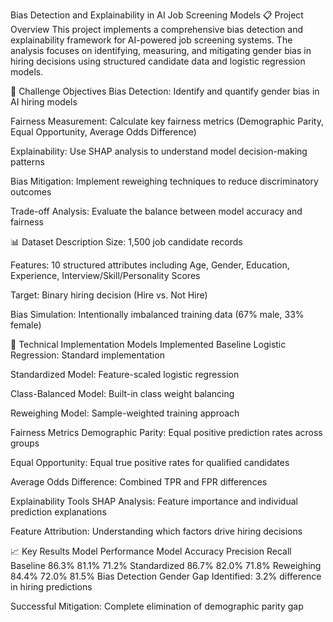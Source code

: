 Bias Detection and Explainability in AI Job Screening Models
📋 Project Overview
This project implements a comprehensive bias detection and explainability framework for AI-powered job screening systems. The analysis focuses on identifying, measuring, and mitigating gender bias in hiring decisions using structured candidate data and logistic regression models.

🎯 Challenge Objectives
Bias Detection: Identify and quantify gender bias in AI hiring models

Fairness Measurement: Calculate key fairness metrics (Demographic Parity, Equal Opportunity, Average Odds Difference)

Explainability: Use SHAP analysis to understand model decision-making patterns

Bias Mitigation: Implement reweighing techniques to reduce discriminatory outcomes

Trade-off Analysis: Evaluate the balance between model accuracy and fairness


📊 Dataset Description
Size: 1,500 job candidate records

Features: 10 structured attributes including Age, Gender, Education, Experience, Interview/Skill/Personality Scores

Target: Binary hiring decision (Hire vs. Not Hire)

Bias Simulation: Intentionally imbalanced training data (67% male, 33% female)


🔧 Technical Implementation
Models Implemented
Baseline Logistic Regression: Standard implementation

Standardized Model: Feature-scaled logistic regression

Class-Balanced Model: Built-in class weight balancing

Reweighing Model: Sample-weighted training approach

Fairness Metrics
Demographic Parity: Equal positive prediction rates across groups

Equal Opportunity: Equal true positive rates for qualified candidates

Average Odds Difference: Combined TPR and FPR differences

Explainability Tools
SHAP Analysis: Feature importance and individual prediction explanations

Feature Attribution: Understanding which factors drive hiring decisions


📈 Key Results
Model Performance
Model	Accuracy	Precision	Recall
Baseline	86.3%	81.1%	71.2%
Standardized	86.7%	82.0%	71.8%
Reweighing	84.4%	72.0%	81.5%
Bias Detection
Gender Gap Identified: 3.2% difference in hiring predictions

Successful Mitigation: Complete elimination of demographic parity gap


